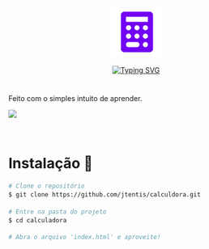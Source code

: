 <div class="logo" align='center'>

<img src="./imagens/purpleCalculator.png"  width="100" height="100">

[![Typing SVG](https://readme-typing-svg.herokuapp.com?font=Agdasima&weight=500&size=30&pause=1000&color=7200f4&center=true&vCenter=true&repeat=false&width=435&lines=Calculadora)](https://git.io/typing-svg)

#

</div>

Feito com o simples intuito de aprender.

![](imagens/calc.gif)

</br>

# Instalação 🚀

```bash
# Clone o repositório
$ git clone https://github.com/jtentis/calculdora.git

# Entre na pasta do projeto
$ cd calculadora

# Abra o arquivo 'index.html' e aproveite!

```
